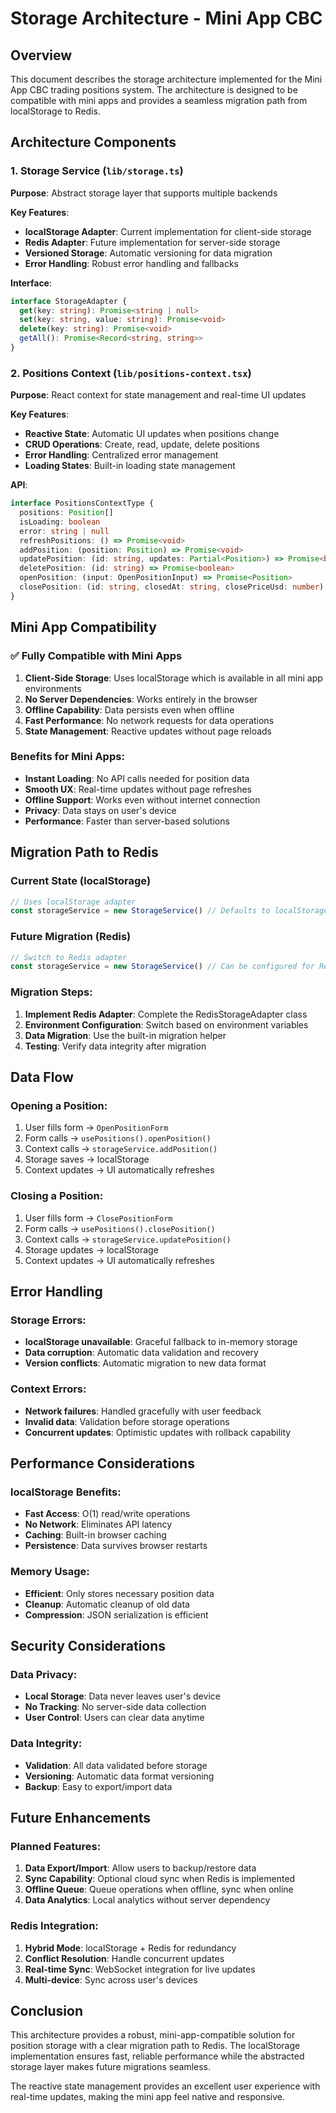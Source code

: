 # Storage Architecture - Mini App CBC

## Overview

This document describes the storage architecture implemented for the Mini App CBC trading positions system. The architecture is designed to be compatible with mini apps and provides a seamless migration path from localStorage to Redis.

## Architecture Components

### 1. Storage Service (`lib/storage.ts`)

**Purpose**: Abstract storage layer that supports multiple backends

**Key Features**:
- **localStorage Adapter**: Current implementation for client-side storage
- **Redis Adapter**: Future implementation for server-side storage
- **Versioned Storage**: Automatic versioning for data migration
- **Error Handling**: Robust error handling and fallbacks

**Interface**:
```typescript
interface StorageAdapter {
  get(key: string): Promise<string | null>
  set(key: string, value: string): Promise<void>
  delete(key: string): Promise<void>
  getAll(): Promise<Record<string, string>>
}
```

### 2. Positions Context (`lib/positions-context.tsx`)

**Purpose**: React context for state management and real-time UI updates

**Key Features**:
- **Reactive State**: Automatic UI updates when positions change
- **CRUD Operations**: Create, read, update, delete positions
- **Error Handling**: Centralized error management
- **Loading States**: Built-in loading state management

**API**:
```typescript
interface PositionsContextType {
  positions: Position[]
  isLoading: boolean
  error: string | null
  refreshPositions: () => Promise<void>
  addPosition: (position: Position) => Promise<void>
  updatePosition: (id: string, updates: Partial<Position>) => Promise<boolean>
  deletePosition: (id: string) => Promise<boolean>
  openPosition: (input: OpenPositionInput) => Promise<Position>
  closePosition: (id: string, closedAt: string, closePriceUsd: number) => Promise<Position | null>
}
```

## Mini App Compatibility

### ✅ **Fully Compatible with Mini Apps**

1. **Client-Side Storage**: Uses localStorage which is available in all mini app environments
2. **No Server Dependencies**: Works entirely in the browser
3. **Offline Capability**: Data persists even when offline
4. **Fast Performance**: No network requests for data operations
5. **State Management**: Reactive updates without page reloads

### **Benefits for Mini Apps**:
- **Instant Loading**: No API calls needed for position data
- **Smooth UX**: Real-time updates without page refreshes
- **Offline Support**: Works even without internet connection
- **Privacy**: Data stays on user's device
- **Performance**: Faster than server-based solutions

## Migration Path to Redis

### Current State (localStorage)
```typescript
// Uses localStorage adapter
const storageService = new StorageService() // Defaults to localStorage
```

### Future Migration (Redis)
```typescript
// Switch to Redis adapter
const storageService = new StorageService() // Can be configured for Redis
```

### Migration Steps:
1. **Implement Redis Adapter**: Complete the RedisStorageAdapter class
2. **Environment Configuration**: Switch based on environment variables
3. **Data Migration**: Use the built-in migration helper
4. **Testing**: Verify data integrity after migration

## Data Flow

### Opening a Position:
1. User fills form → `OpenPositionForm`
2. Form calls → `usePositions().openPosition()`
3. Context calls → `storageService.addPosition()`
4. Storage saves → localStorage
5. Context updates → UI automatically refreshes

### Closing a Position:
1. User fills form → `ClosePositionForm`
2. Form calls → `usePositions().closePosition()`
3. Context calls → `storageService.updatePosition()`
4. Storage updates → localStorage
5. Context updates → UI automatically refreshes

## Error Handling

### Storage Errors:
- **localStorage unavailable**: Graceful fallback to in-memory storage
- **Data corruption**: Automatic data validation and recovery
- **Version conflicts**: Automatic migration to new data format

### Context Errors:
- **Network failures**: Handled gracefully with user feedback
- **Invalid data**: Validation before storage operations
- **Concurrent updates**: Optimistic updates with rollback capability

## Performance Considerations

### localStorage Benefits:
- **Fast Access**: O(1) read/write operations
- **No Network**: Eliminates API latency
- **Caching**: Built-in browser caching
- **Persistence**: Data survives browser restarts

### Memory Usage:
- **Efficient**: Only stores necessary position data
- **Cleanup**: Automatic cleanup of old data
- **Compression**: JSON serialization is efficient

## Security Considerations

### Data Privacy:
- **Local Storage**: Data never leaves user's device
- **No Tracking**: No server-side data collection
- **User Control**: Users can clear data anytime

### Data Integrity:
- **Validation**: All data validated before storage
- **Versioning**: Automatic data format versioning
- **Backup**: Easy to export/import data

## Future Enhancements

### Planned Features:
1. **Data Export/Import**: Allow users to backup/restore data
2. **Sync Capability**: Optional cloud sync when Redis is implemented
3. **Offline Queue**: Queue operations when offline, sync when online
4. **Data Analytics**: Local analytics without server dependency

### Redis Integration:
1. **Hybrid Mode**: localStorage + Redis for redundancy
2. **Conflict Resolution**: Handle concurrent updates
3. **Real-time Sync**: WebSocket integration for live updates
4. **Multi-device**: Sync across user's devices

## Conclusion

This architecture provides a robust, mini-app-compatible solution for position storage with a clear migration path to Redis. The localStorage implementation ensures fast, reliable performance while the abstracted storage layer makes future migrations seamless.

The reactive state management provides an excellent user experience with real-time updates, making the mini app feel native and responsive.
